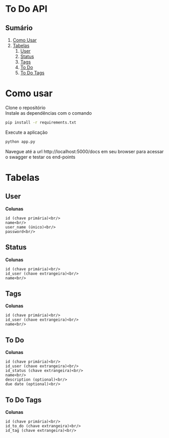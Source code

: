 To Do API
=========
Sumário
-------
1. [Como Usar](#how-to)
2. [Tabelas](#tables)
    1. [User](#user)
    2. [Status](#status)
    3. [Tags](#tags)
    4. [To Do](#to-do)
    5. [To Do Tags](#to-do-tags)

# Como usar <a name="how-to"></a>

Clone o repositório<br/>
Instale as dependências com o comando <br/>
```bash
pip install -r requirements.txt
```
Execute a aplicação
```bash
python app.py
```
Navegue até a url http://localhost:5000/docs em seu browser para acessar o swagger e testar os end-points

# Tabelas <a name="tables"></a>
## User <a name="user"></a>
**Colunas**<br/>

    id (chave primária)<br/>
    name<br/>
    user_name (único)<br/>
    password<br/>

## Status <a name="status"></a>
**Colunas**<br/>

    id (chave primária)<br/>
    id_user (chave extrangeira)<br/>
    name<br/>

## Tags <a name="tags"></a>
**Colunas**<br/>

    id (chave primária)<br/>
    id_user (chave extrangeira)<br/>
    name<br/>

## To Do <a name="to-do"></a>
**Colunas**<br/>

    id (chave primária)<br/>
    id_user (chave extrangeira)<br/>
    id_status (chave extrangeira)<br/>
    name<br/>
    description (optional)<br/>
    due date (optional)<br/>

## To Do Tags <a name="to-do-tags"></a>
**Colunas**<br/>

    id (chave primária)<br/>
    id_to_do (chave extrangeira)<br/>
    id_tag (chave extrangeira)<br/>